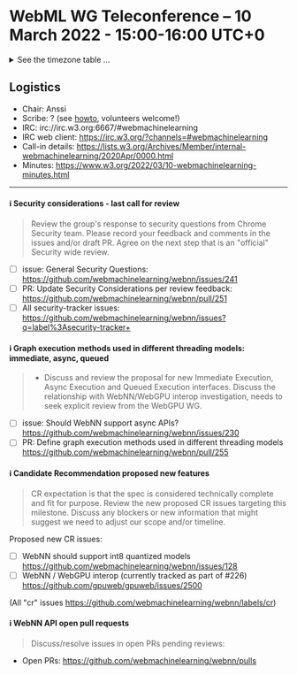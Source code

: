 # WebML WG Teleconference – 10 March 2022 - 15:00-16:00 UTC+0

<details><summary>See the timezone table ...</summary>
<table>
<tr><td> San Francisco (U.S.A. - California) <td> Thu, 10 March 2022 <td> 07:00 <td> UTC-8 hours
<tr><td> Boston (U.S.A. - Massachusetts) <td> Thu, 10 March 2022 <td> 10:00 <td> UTC-5 hours
<tr><td> London (United Kingdom - England) <td> Thu, 10 March 2022 <td> 15:00 <td> UTC+0 hours
<tr><td> Berlin (Germany) <td> Thu, 10 March 2022 <td> 16:00 <td> UTC+1 hours
<tr><td> Helsinki (Finland) <td> Thu, 10 March 2022 <td> 17:00 <td> UTC+2 hours
<tr><td> Shanghai (China) <td> Thu, 10 March 2022 <td> 23:00 <td> UTC+8 hours
<tr><td> Tokyo (Japan) <td> Fri, 11 March 2022 <td> 00:00 <td> UTC+9 hours
<tr><td> Corresponding UTC (GMT) <td> Thu, 10 March 2022 <td colspan=2> 15:00 UTC
</table>

Other locations: https://www.timeanddate.com/worldclock/fixedtime.html?iso=20220310T15
  </details>
  
## Logistics

* Chair: Anssi
* Scribe: ? (see [howto](https://github.com/webmachinelearning/meetings/blob/main/scribe-howto.md), volunteers welcome!)
* IRC: irc://irc.w3.org:6667/#webmachinelearning
* IRC web client: https://irc.w3.org/?channels=#webmachinelearning
* Call-in details: https://lists.w3.org/Archives/Member/internal-webmachinelearning/2020Apr/0000.html
* Minutes: https://www.w3.org/2022/03/10-webmachinelearning-minutes.html



---

#### ℹ️ Security considerations - last call for review

> Review the group's response to security questions from Chrome Security team. Please record your feedback and comments in the issues and/or draft PR. Agree on the next step that is an "official" Security wide review.

- [ ] issue: General Security Questions: https://github.com/webmachinelearning/webnn/issues/241
- [ ] PR: Update Security Considerations per review feedback: https://github.com/webmachinelearning/webnn/pull/251
- [ ] All security-tracker issues: https://github.com/webmachinelearning/webnn/issues?q=label%3Asecurity-tracker+

#### ℹ️  Graph execution methods used in different threading models: immediate, async, queued

>* Discuss and review the proposal for new Immediate Execution, Async Execution and Queued Execution interfaces. Discuss the relationship with WebNN/WebGPU interop investigation, needs to seek explicit review from the WebGPU WG.

- [ ] issue: Should WebNN support async APIs? https://github.com/webmachinelearning/webnn/issues/230
- [ ] PR: Define graph execution methods used in different threading models https://github.com/webmachinelearning/webnn/pull/255

#### ℹ️ Candidate Recommendation proposed new features

> CR expectation is that the spec is considered technically complete and fit for purpose. Review the new proposed CR issues targeting this milestone. Discuss any blockers or new information that might suggest we need to adjust our scope and/or timeline.

Proposed new CR issues:
- [ ] WebNN should support int8 quantized models https://github.com/webmachinelearning/webnn/issues/128
- [ ] WebNN / WebGPU interop (currently tracked as part of #226) https://github.com/gpuweb/gpuweb/issues/2500

(All "cr" issues https://github.com/webmachinelearning/webnn/labels/cr)

#### ℹ️ WebNN API open pull requests

> Discuss/resolve issues in open PRs pending reviews:

   - Open PRs: https://github.com/webmachinelearning/webnn/pulls
